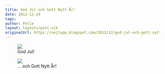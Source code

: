 ```yaml
---
title: God Jul och Gott Nytt År!
date: 2012-12-24
tags: 	
author: Pelle
layout: layouts/post.njk
originalUrl: https://nejtupp.blogspot.com/2012/12/god-jul-och-gott-nytt-ar.html
---
```




<figure>
	<img src="../../../../img/julkort1.jpg">
	<figcaption>God Jul!</figcaption>
</figure>

<figure>
	<img src="../../../../img/julkort2.jpg">
	<figcaption>... och Gott Nytt År!</figcaption>
</figure>
